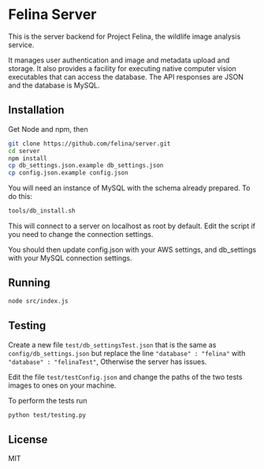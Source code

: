 # Felina Server

This is the server backend for Project Felina, the wildlife image analysis service.

It manages user authentication and image and metadata upload and storage. It also provides a facility for executing native computer vision executables that can access the database. The API responses are JSON and the database is MySQL.

## Installation

Get Node and npm, then

```bash
git clone https://github.com/felina/server.git
cd server
npm install
cp db_settings.json.example db_settings.json
cp config.json.example config.json
```

You will need an instance of MySQL with the schema already prepared. To do this:
```bash
tools/db_install.sh
```
This will connect to a server on localhost as root by default. Edit the script if you need to change the connection settings.

You should then update config.json with your AWS settings, and db_settings with your MySQL connection settings.

## Running

```bash
node src/index.js
```

## Testing

Create a new file ```test/db_settingsTest.json``` that is the same as ```config/db_settings.json``` but replace the line ```"database" : "felina"``` with ```"database" : "felinaTest"```, Otherwise the server has issues.

Edit the file ```test/testConfig.json``` and change the paths of the two tests images to ones on your machine.  

To perform the tests run
```bash
python test/testing.py
```


## License

MIT
